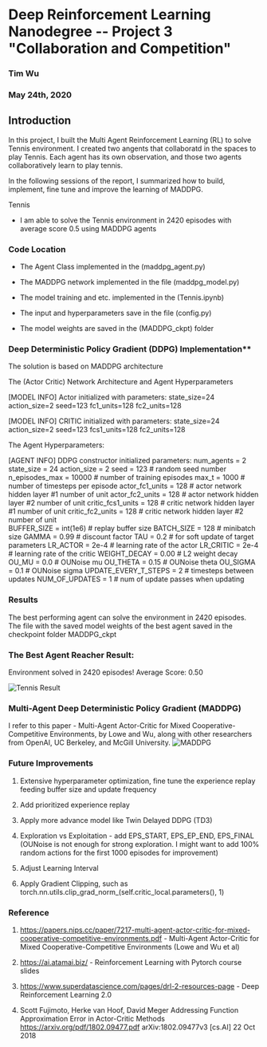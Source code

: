 # Deep Reinforcement Learning Nanodegree -- Project 3 "Collaboration and Competition"

[//]: # (Image References)

[image1]: https://github.com/timwu64/Deep-Reinforcement-Learning-Multi-Agent-Play-Tennis/blob/master/images/Tennis_Results.png "Tennis Result"

[image2]: https://github.com/timwu64/Deep-Reinforcement-Learning-Multi-Agent-Play-Tennis/blob/master/images/MADDPG.png "MADDPG"

### Tim Wu

### May 24th, 2020

## Introduction

In this project, I built the Multi Agent Reinforcement Learning (RL) to solve Tennis environment.
I created two angents that collaboratd in the spaces to play Tennis.  Each agent has its own observation, and those two agents collaboratively learn to play tennis.

In the following sessions of the report, I summarized how to build,
implement, fine tune and improve the learning of MADDPG.

Tennis

-   I am able to solve the Tennis environment in 2420 episodes with average score 0.5 using MADDPG
    agents

### Code Location

-   The Agent Class implemented in the (maddpg\_agent.py)

-   The MADDPG network implemented in the file (maddpg_model.py)

-   The model training and etc. implemented in the
    (Tennis.ipynb)

-   The input and hyperparameters save in the file (config.py)

-   The model weights are saved in the (MADDPG\_ckpt) folder

### Deep Deterministic Policy Gradient (DDPG) Implementation**

The solution is based on MADDPG architecture

The (Actor Critic) Network Architecture and Agent Hyperparameters

\[MODEL INFO\] Actor initialized with parameters:
state\_size=24
action\_size=2
seed=123
fc1\_units=128
fc2\_units=128

\[MODEL INFO\] CRITIC initialized with parameters:
state\_size=24
action\_size=2
seed=123
fcs1\_units=128
fc2\_units=128

The Agent Hyperparameters:

\[AGENT INFO\] DDPG constructor initialized parameters:
num\_agents = 2 
state\_size = 24 
action\_size = 2
seed = 123 \# random seed number
n\_episodes\_max = 10000 \# number of training episodes
max\_t = 1000 \# number of timesteps per episode
actor\_fc1\_units = 128 \# actor network hidden layer \#1 number of unit
actor\_fc2\_units = 128 \# actor network hidden layer \#2 number of unit
critic\_fcs1\_units = 128 \# critic network hidden layer \#1 number of
unit
critic\_fc2\_units = 128 \# critic network hidden layer \#2 number of
unit\
BUFFER\_SIZE = int(1e6) \# replay buffer size
BATCH\_SIZE = 128 \# minibatch size
GAMMA = 0.99 \# discount factor
TAU = 0.2 \# for soft update of target parameters
LR\_ACTOR = 2e-4 \# learning rate of the actor
LR\_CRITIC = 2e-4 \# learning rate of the critic
WEIGHT\_DECAY = 0.00 \# L2 weight decay
OU\_MU = 0.0 \# OUNoise mu
OU\_THETA = 0.15 \# OUNoise theta
OU\_SIGMA = 0.1 \# OUNoise sigma
UPDATE\_EVERY\_T\_STEPS = 2 \# timesteps between updates
NUM\_OF\_UPDATES = 1 \# num of update passes when updating

### Results

The best performing agent can solve the environment in 2420 episodes. The
file with the saved model weights of the best agent saved in the
checkpoint folder MADDPG\_ckpt

### The Best Agent Reacher Result:

Environment solved in 2420 episodes! Average Score: 0.50

![Tennis Result][image1]

### Multi-Agent Deep Deterministic Policy Gradient (MADDPG)
I refer to this paper - Multi-Agent Actor-Critic for Mixed Cooperative-Competitive Environments, by Lowe and Wu, along with other researchers from OpenAI, UC Berkeley, and McGill University. 
![MADDPG][image2]

### Future Improvements

1.  Extensive hyperparameter optimization, fine tune the experience
    replay feeding buffer size and update frequency

2.  Add prioritized experience replay

3.  Apply more advance model like Twin Delayed DDPG (TD3)

4.  Exploration vs Exploitation - add EPS_START, EPS_EP_END, EPS_FINAL (OUNoise is not enough for strong exploration. I might want to add 100% random actions for the first 1000 episodes for improvement)

5.  Adjust Learning Interval

6.  Apply Gradient Clipping, such as torch.nn.utils.clip_grad_norm_(self.critic_local.parameters(), 1)


### Reference
1.  <https://papers.nips.cc/paper/7217-multi-agent-actor-critic-for-mixed-cooperative-competitive-environments.pdf> - Multi-Agent Actor-Critic for Mixed Cooperative-Competitive Environments (Lowe and Wu et al)

2.  <https://ai.atamai.biz/> - Reinforcement Learning with Pytorch course slides

3.  <https://www.superdatascience.com/pages/drl-2-resources-page> - Deep
    Reinforcement Learning 2.0

4.  Scott Fujimoto, Herke van Hoof, David Meger Addressing Function
    Approximation Error in Actor-Critic Methods
    <https://arxiv.org/pdf/1802.09477.pdf> arXiv:1802.09477v3 \[cs.AI\]
    22 Oct 2018
